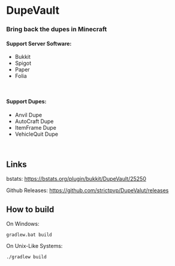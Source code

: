 # DupeVault

### Bring back the dupes in Minecraft

#### Support Server Software:
- Bukkit
- Spigot
- Paper
- Folia

<br />

#### Support Dupes:
- Anvil Dupe
- AutoCraft Dupe
- ItemFrame Dupe
- VehicleQuit Dupe

<br />

## Links

bstats: https://bstats.org/plugin/bukkit/DupeVault/25250

Github Releases: https://github.com/strictpvp/DupeValut/releases

## How to build

On Windows:
```shell
gradlew.bat build 
```

On Unix-Like Systems:
```shell
./gradlew build
```